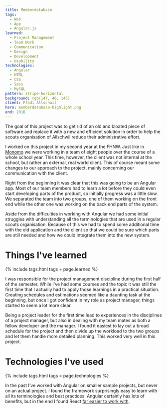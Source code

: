 ```yaml
---
title: Memberdatabase
tags:
  - Web
  - App
  - Angular.js
learned:
  - Project Management
  - Team Work
  - Communication
  - Design
  - Development
  - Usability
technologies:
  - Angular
  - HTML
  - CSS
  - Sass
  - MySQL
pattern: stripe-horizontal
background: rgb(147, 40, 145)
client: Pfadi Allschwil
hero: memberdatabase-highlight.png
end: 2016
---
```


The goal of this project was to get rid of an old and bloated piece of software and replace it with a new and efficient solution in order to help the scouts organisation of Allschwil reduce their administrative effort.

I worked on this project in my second year at the FHNW. Just like in [Monomo](/projects/monomo/) we were working in a team of eight people over the course of a whole school year. This time, however, the client was not internal at the school, but rather an external, real world client. This of course meant some changes to our approach to the project, mainly concerning our communication with the client.

Right from the beginning it was clear that this was going to be an Angular app. Most of our team members had to learn a lot before they could even start developing parts of the product, so initially progress was a little slow. We separated the team into two groups, one of them working on the front end while the other one was working on the back end parts of the system.

Aside from the difficulties in working with Angular we had some initial struggles with understanding all the terminologies that are used in a regular scouts organisation. Because of this we had to spend some additional time with the old application and the client so that we could be sure which parts are still needed and how we could integrate them into the new system.

# Things I've learned

{% include tags.html tags = page.learned %}

I was responsible for the project management discipline during the first half of the semester. While I've had some courses and the topic it was still the first time that I actually had to apply those learnings in a practical situation. Creating schedules and estimations seemed like a daunting task at the beginning, but once I got confident in my role as project manager, things started to seem a lot more clear.

Being a project leader for the first time lead to experiences in the disciplines of a project manager, but also in dealing with my team mates as both a fellow developer and the manager. I found it easiest to lay out a broad schedule for the project and then divide up the workload to the two groups and let them handle more detailed planning. This worked very well in this project.

# Technologies I've used

{% include tags.html tags = page.technologies %}

In the past I've worked with Angular on smaller sample projects, but never on an actual project. I found the framework surprisingly easy to learn with all its terminologies and best practices. Angular certainly has lots of benefits, but in the end I found React [far easier to work with](/projects/what-the-fuck-should-i-watch-tonight/).
